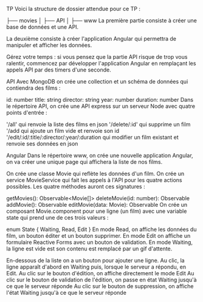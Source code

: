 TP
Voici la structure de dossier attendue pour ce TP :

├── movies
│   ├── API
│   ├── www
La première partie consiste à créer une base de données et une API. 

La deuxième consiste à créer l'application Angular qui permettra de manipuler et afficher les données. 


Gérez votre temps : si vous pensez que la partie API risque de trop vous ralentir, commencez par développer l'application Angular en remplaçant les appels API par des timers d'une seconde.

API
Avec MongoDB on crée une collection et un schéma de données qui contiendra des films :

id: number
title: string
director: string
year: number
duration: number
Dans le répertoire API, on crée une API express sur un serveur Node avec quatre points d'entrée :

'/all' qui renvoie la liste des films en json
'/delete/:id' qui supprime un film
'/add qui ajoute un film vide et renvoie son id
'/edit/:id/:title/:director/:year/:duration qui modifier un film existant et renvoie ses données en json

Angular
Dans le répertoire www, on crée une nouvelle application Angular, on va créer une unique page qui affichera la liste de nos films.

On crée une classe Movie qui reflète les données d'un film. On crée un service MovieService qui fait les appels à l'API pour les quatre actions possibles. Les quatre méthodes auront ces signatures :

getMovies(): Observable<Movie[]>
deleteMovie(id: number): Observable<void>
addMovie(): Observable<number>
editMovie(data: Movie): Observable<Movie>
On crée un composant Movie.component pour une ligne (un film) avec une variable state qui prend une de ces trois valeurs :

enum State {
    Waiting,
    Read,
    Edit
}
En mode Read, on affiche les données du film, un bouton éditer et un bouton supprimer. En mode Edit on affiche un formulaire Reactive Forms avec un bouton de validation. En mode Waiting, la ligne est vide est son contenu est remplacé par un gif d'attente.

En-dessous de la liste on a un bouton pour ajouter une ligne. Au clic, la ligne apparaît d'abord en Waiting puis, lorsque le serveur a répondu, en Edit. Au clic sur le bouton d'édition, on affiche directement le mode Edit Au clic sur le bouton de validation de l'édition, on passe en état Waiting jusqu'à ce que le serveur réponde Au clic sur le bouton de suppression, on affiche l'état Waiting jusqu'à ce que le serveur réponde
